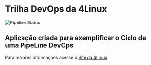 # Trilha DevOps da 4Linux

<!-- Altere a Flag abaixo com sua URL do seu usuário do Github -->

![Pipeline Status](https://github.com/msullivancm/DevOpsLab-HelloWorld/actions/workflows/pipeline.yml/badge.svg) 


## Aplicação criada para exemplificar o Ciclo de uma PipeLine DevOps


Para maiores informações acesse o [Site da 4Linux](https://www.4linux.com.br/cursos/devops)
